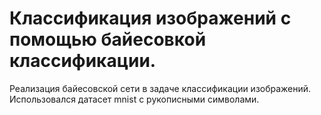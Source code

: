 # Классификация изображений с помощью байесовкой классификации.
Реализация байесовской сети в задаче классификации изображений. Использовался датасет mnist с рукописными символами.
